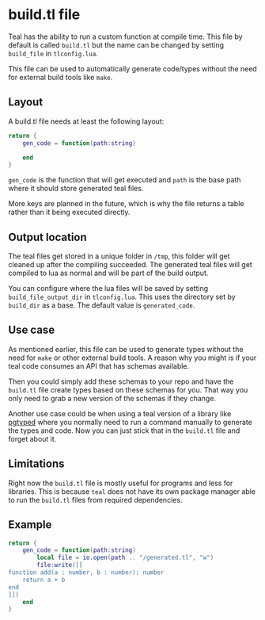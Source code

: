 # build.tl file
Teal has the ability to run a custom function at compile time. This file by default is called `build.tl` but the name can be changed by setting `build_file` in `tlconfig.lua`.

This file can be used to automatically generate code/types without the need for external build tools like `make`. 

## Layout

A build.tl file needs at least the following layout:
```lua
return {
    gen_code = function(path:string)

    end
}
```
`gen_code` is the function that will get executed and `path` is the base path where it should store generated teal files.

More keys are planned in the future, which is why the file returns a table rather than it being executed directly.

## Output location

The teal files get stored in a unique folder in `/tmp`, this folder will get cleaned up after the compiling succeeded. The generated teal files will get compiled to lua as normal and will be part of the build output.

You can configure where the lua files will be saved by setting `build_file_output_dir` in `tlconfig.lua`. This uses the directory set by `build_dir` as a base. The default value is `generated_code`.

## Use case

As mentioned earlier, this file can be used to generate types without the need for `make` or other external build tools. A reason why you might is if your teal code consumes an API that has schemas available.

Then you could simply add these schemas to your repo and have the `build.tl` file create types based on these schemas for you. That way you only need to grab a new version of the schemas if they change.

Another use case could be when using a teal version of a library like [pgtyped](https://github.com/adelsz/pgtyped) where you normally need to run a command manually to generate the types and code. Now you can just stick that in the `build.tl` file and forget about it.

## Limitations

Right now the `build.tl` file is mostly useful for programs and less for libraries. This is because `teal` does not have its own package manager able to run the `build.tl` files from required dependencies.

## Example

```lua
return {
    gen_code = function(path:string) 
        local file = io.open(path .. "/generated.tl", "w")
        file:write([[
function add(a : number, b : number): number
    return a + b
end
]])
    end
}
```